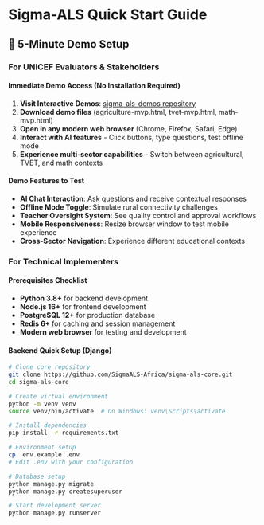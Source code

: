 # Sigma-ALS Quick Start Guide

## 🚀 5-Minute Demo Setup

### For UNICEF Evaluators & Stakeholders

#### Immediate Demo Access (No Installation Required)
1. **Visit Interactive Demos**: [sigma-als-demos repository](../sigma-als-demos)
2. **Download demo files** (agriculture-mvp.html, tvet-mvp.html, math-mvp.html)
3. **Open in any modern web browser** (Chrome, Firefox, Safari, Edge)
4. **Interact with AI features** - Click buttons, type questions, test offline mode
5. **Experience multi-sector capabilities** - Switch between agricultural, TVET, and math contexts

#### Demo Features to Test
- **AI Chat Interaction**: Ask questions and receive contextual responses
- **Offline Mode Toggle**: Simulate rural connectivity challenges  
- **Teacher Oversight System**: See quality control and approval workflows
- **Mobile Responsiveness**: Resize browser window to test mobile experience
- **Cross-Sector Navigation**: Experience different educational contexts

### For Technical Implementers

#### Prerequisites Checklist
- **Python 3.8+** for backend development
- **Node.js 16+** for frontend development  
- **PostgreSQL 12+** for production database
- **Redis 6+** for caching and session management
- **Modern web browser** for testing and development

#### Backend Quick Setup (Django)
```bash
# Clone core repository
git clone https://github.com/SigmaALS-Africa/sigma-als-core.git
cd sigma-als-core

# Create virtual environment
python -m venv venv
source venv/bin/activate  # On Windows: venv\Scripts\activate

# Install dependencies
pip install -r requirements.txt

# Environment setup
cp .env.example .env
# Edit .env with your configuration

# Database setup
python manage.py migrate
python manage.py createsuperuser

# Start development server
python manage.py runserver
